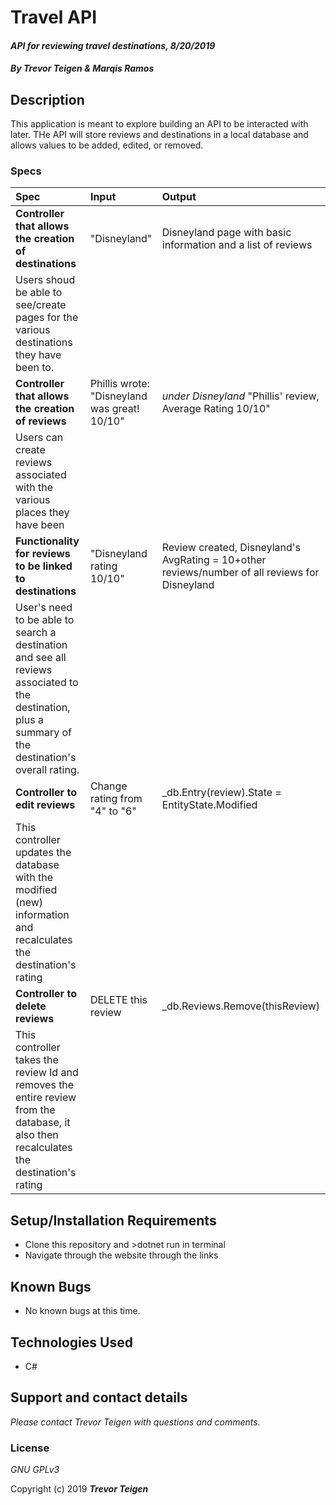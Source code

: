 # Travel API

#### _API for reviewing travel destinations, 8/20/2019_

#### _By **Trevor Teigen & Marqis Ramos**_

## Description

This application is meant to explore building an API to be interacted with later. THe API will store reviews and destinations in a local database and allows values to be added, edited, or removed.

### Specs
| Spec | Input | Output |
| :-------------     | :------------- | :------------- |
| **Controller that allows the creation of destinations** | "Disneyland" | Disneyland page with basic information and a list of reviews |
| Users shoud be able to see/create pages for the various destinations they have been to. |
| **Controller that allows the creation of reviews** | Phillis wrote: "Disneyland was great! 10/10" | *under Disneyland* "Phillis' review, Average Rating 10/10" |
| Users can create reviews associated with the various places they have been |
| **Functionality for reviews to be linked to destinations** | "Disneyland rating 10/10" | Review created, Disneyland's AvgRating = 10+other reviews/number of all reviews for Disneyland |
|User's need to be able to search a destination and see all reviews associated to the destination, plus a summary of the destination's overall rating.|
| **Controller to edit reviews** | Change rating from "4" to "6" | _db.Entry(review).State = EntityState.Modified |
|This controller updates the database with the modified (new) information and recalculates the destination's rating|
| **Controller to delete reviews** | DELETE this review | _db.Reviews.Remove(thisReview) |
|This controller takes the review Id and removes the entire review from the database, it also then recalculates the destination's rating| 



## Setup/Installation Requirements

* Clone this repository and >dotnet run in terminal
* Navigate through the website through the links

## Known Bugs
* No known bugs at this time.

## Technologies Used
* C#


## Support and contact details

_Please contact Trevor Teigen with questions and comments._

### License

*GNU GPLv3*

Copyright (c) 2019 **_Trevor Teigen_**